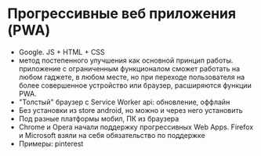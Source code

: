 # Прогрессивные веб приложения (PWA)

- Google. JS + HTML + CSS
- метод постепенного улучшения как основной принцип работы. приложение с ограниченным функционалом сможет работать на любом гаджете, в любом месте, но при переходе пользователя на более совершенное устройство или браузер, расширяются функции PWA.
- "Толстый" браузер с Service Worker api: обновление, оффлайн
- Без установки из store android, но можно и через него установить
- Под разные платформы мобил, ПК из браузера
- Chrome и Opera начали поддержку прогрессивных Web Apps. Firefox и Microsoft взяли на себя обязательство по поддержке
- Примеры: pinterest